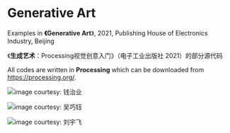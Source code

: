 # Generative Art

Examples in **《Generative Art**》, 2021, Publishing House of Electronics Industry, Beijing

《**生成艺术**：Processing视觉创意入门》（电子工业出版社 2021）的部分源代码

All codes are written in **Processing** which can be downloaded from https://processing.org/.

![image courtesy: 钱治业](https://github.com/whitegreen/GenerativeArt/blob/main/images/qian.jpg)

![image courtesy: 吴巧钰](https://github.com/whitegreen/GenerativeArt/blob/main/images/wu.jpg)

![image courtesy: 刘宇飞](https://github.com/whitegreen/GenerativeArt/blob/main/images/liu.jpg)
